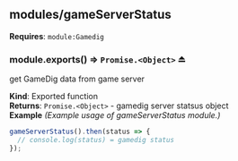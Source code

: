 <a name="module_modules/gameServerStatus"></a>

## modules/gameServerStatus
**Requires**: <code>module:Gamedig</code>  
<a name="exp_module_modules/gameServerStatus--module.exports"></a>

### module.exports() ⇒ <code>Promise.&lt;Object&gt;</code> ⏏
get GameDig data from game server

**Kind**: Exported function  
**Returns**: <code>Promise.&lt;Object&gt;</code> - gamedig server statsus object  
**Example** *(Example usage of gameServerStatus module.)*  
```js
gameServerStatus().then(status => {
  // console.log(status) = gamedig status 
});
```

